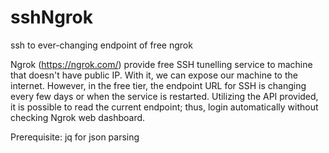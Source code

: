 # sshNgrok
ssh to ever-changing endpoint of free ngrok

Ngrok (https://ngrok.com/) provide free SSH tunelling service to machine that doesn't have public IP. With it, we can expose our machine to the internet.
However, in the free tier, the endpoint URL for SSH is changing every few days or when the service is restarted.
Utilizing the API provided, it is possible to read the current endpoint; thus, login automatically without checking Ngrok web dashboard.

Prerequisite: jq for json parsing
